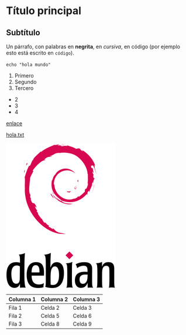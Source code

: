 # Título principal
## Subtítulo

Un párrafo, con palabras en **negrita**, en *cursiva*, en código (por ejemplo esto está escrito en `código`).

`echo "hola mundo"`

1. Primero
2. Segundo
3. Tercero

* 2
* 3
* 4

[enlace](https://dit.gonzalonazareno.org/gestiona/)

[hola.txt](hola.txt)

![alt debian](Debian_logo.png)

| Columna 1 | Columna 2 | Columna 3 |
|-----------|-----------|-----------|
| Fila 1    | Celda 2   | Celda 3   |
| Fila 2    | Celda 5   | Celda 6   |
| Fila 3    | Celda 8   | Celda 9   |

